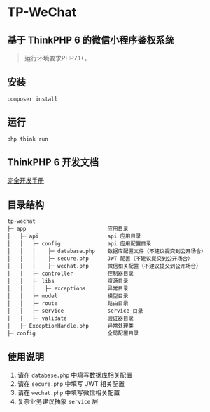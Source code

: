 TP-WeChat
===============

## 基于 ThinkPHP 6 的微信小程序鉴权系统

> 运行环境要求PHP7.1+。


## 安装

~~~
composer install
~~~

## 运行

```
php think run
```

## ThinkPHP 6 开发文档

[完全开发手册](https://www.kancloud.cn/manual/thinkphp6_0/content)

## 目录结构
```
tp-wechat
├─ app                          应用目录
│   ├─ api                      api 应用目录
│   │   ├─ config               api 应用配置目录
│   │   │    ├─ database.php    数据库配置文件（不建议提交到公开场合）
│   │   │    ├─ secure.php      JWT 配置（不建议提交到公开场合）
│   │   │    ├─ wechat.php      微信相关配置（不建议提交到公开场合）
│   │   ├─ controller           控制器目录
│   │   ├─ libs                 资源目录
│   │   │   ├─ exceptions       异常目录
│   │   ├─ model                模型目录
│   │   ├─ route                路由目录
│   │   ├─ service              service 目录
│   │   ├─ validate             验证器目录
│   ├─ ExceptionHandle.php      异常处理类
├─ config                       全局配置目录

```

## 使用说明
1. 请在 `database.php` 中填写数据库相关配置
2. 请在 `secure.php` 中填写 JWT 相关配置
3. 请在 `wechat.php` 中填写微信相关配置
4. 复杂业务建议抽象 `service` 层